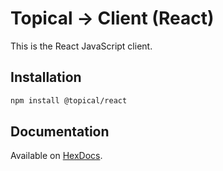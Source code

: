 # Topical → Client (React)

This is the React JavaScript client.

## Installation

```bash
npm install @topical/react
```

## Documentation

Available on [HexDocs](https://hexdocs.pm/topical/).
